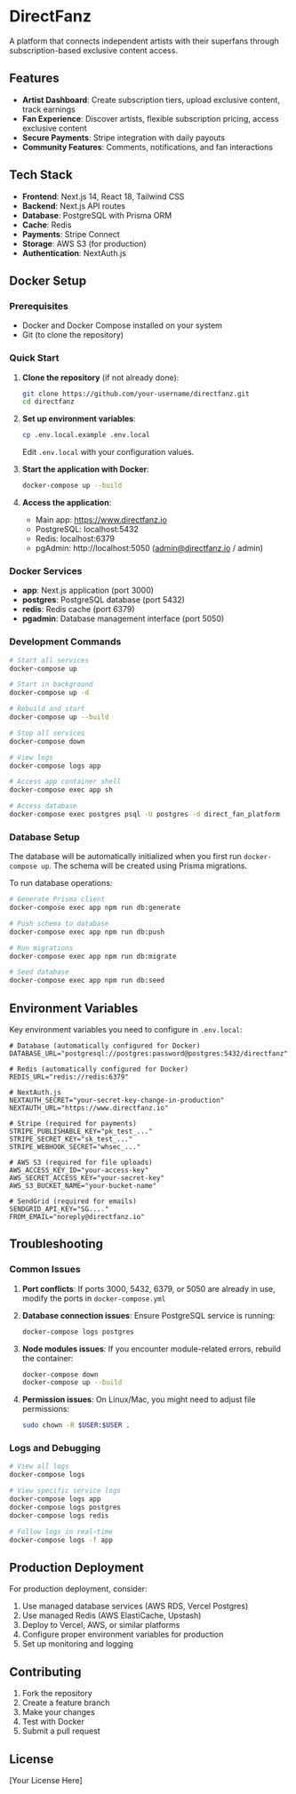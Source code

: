 # DirectFanz

A platform that connects independent artists with their superfans through
subscription-based exclusive content access.

## Features

- **Artist Dashboard**: Create subscription tiers, upload exclusive content,
  track earnings
- **Fan Experience**: Discover artists, flexible subscription pricing, access
  exclusive content
- **Secure Payments**: Stripe integration with daily payouts
- **Community Features**: Comments, notifications, and fan interactions

## Tech Stack

- **Frontend**: Next.js 14, React 18, Tailwind CSS
- **Backend**: Next.js API routes
- **Database**: PostgreSQL with Prisma ORM
- **Cache**: Redis
- **Payments**: Stripe Connect
- **Storage**: AWS S3 (for production)
- **Authentication**: NextAuth.js

## Docker Setup

### Prerequisites

- Docker and Docker Compose installed on your system
- Git (to clone the repository)

### Quick Start

1. **Clone the repository** (if not already done):

   ```bash
   git clone https://github.com/your-username/directfanz.git
   cd directfanz
   ```

2. **Set up environment variables**:

   ```bash
   cp .env.local.example .env.local
   ```

   Edit `.env.local` with your configuration values.

3. **Start the application with Docker**:

   ```bash
   docker-compose up --build
   ```

4. **Access the application**:
   - Main app: https://www.directfanz.io
   - PostgreSQL: localhost:5432
   - Redis: localhost:6379
   - pgAdmin: http://localhost:5050 (admin@directfanz.io / admin)

### Docker Services

- **app**: Next.js application (port 3000)
- **postgres**: PostgreSQL database (port 5432)
- **redis**: Redis cache (port 6379)
- **pgadmin**: Database management interface (port 5050)

### Development Commands

```bash
# Start all services
docker-compose up

# Start in background
docker-compose up -d

# Rebuild and start
docker-compose up --build

# Stop all services
docker-compose down

# View logs
docker-compose logs app

# Access app container shell
docker-compose exec app sh

# Access database
docker-compose exec postgres psql -U postgres -d direct_fan_platform
```

### Database Setup

The database will be automatically initialized when you first run
`docker-compose up`. The schema will be created using Prisma migrations.

To run database operations:

```bash
# Generate Prisma client
docker-compose exec app npm run db:generate

# Push schema to database
docker-compose exec app npm run db:push

# Run migrations
docker-compose exec app npm run db:migrate

# Seed database
docker-compose exec app npm run db:seed
```

## Environment Variables

Key environment variables you need to configure in `.env.local`:

```env
# Database (automatically configured for Docker)
DATABASE_URL="postgresql://postgres:password@postgres:5432/directfanz"

# Redis (automatically configured for Docker)
REDIS_URL="redis://redis:6379"

# NextAuth.js
NEXTAUTH_SECRET="your-secret-key-change-in-production"
NEXTAUTH_URL="https://www.directfanz.io"

# Stripe (required for payments)
STRIPE_PUBLISHABLE_KEY="pk_test_..."
STRIPE_SECRET_KEY="sk_test_..."
STRIPE_WEBHOOK_SECRET="whsec_..."

# AWS S3 (required for file uploads)
AWS_ACCESS_KEY_ID="your-access-key"
AWS_SECRET_ACCESS_KEY="your-secret-key"
AWS_S3_BUCKET_NAME="your-bucket-name"

# SendGrid (required for emails)
SENDGRID_API_KEY="SG...."
FROM_EMAIL="noreply@directfanz.io"
```

## Troubleshooting

### Common Issues

1. **Port conflicts**: If ports 3000, 5432, 6379, or 5050 are already in use,
   modify the ports in `docker-compose.yml`

2. **Database connection issues**: Ensure PostgreSQL service is running:

   ```bash
   docker-compose logs postgres
   ```

3. **Node modules issues**: If you encounter module-related errors, rebuild the
   container:

   ```bash
   docker-compose down
   docker-compose up --build
   ```

4. **Permission issues**: On Linux/Mac, you might need to adjust file
   permissions:
   ```bash
   sudo chown -R $USER:$USER .
   ```

### Logs and Debugging

```bash
# View all logs
docker-compose logs

# View specific service logs
docker-compose logs app
docker-compose logs postgres
docker-compose logs redis

# Follow logs in real-time
docker-compose logs -f app
```

## Production Deployment

For production deployment, consider:

1. Use managed database services (AWS RDS, Vercel Postgres)
2. Use managed Redis (AWS ElastiCache, Upstash)
3. Deploy to Vercel, AWS, or similar platforms
4. Configure proper environment variables for production
5. Set up monitoring and logging

## Contributing

1. Fork the repository
2. Create a feature branch
3. Make your changes
4. Test with Docker
5. Submit a pull request

## License

[Your License Here]
